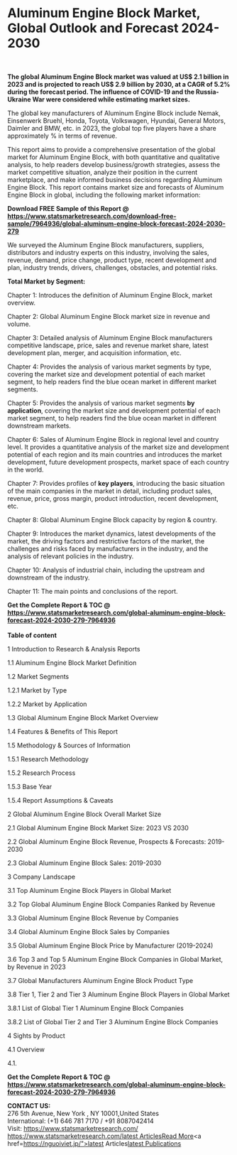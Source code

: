 <h1>Aluminum Engine Block Market, Global Outlook and Forecast 2024-2030</h1><br/><p><strong>The global Aluminum Engine Block market was valued at US$ 2.1 billion in 2023 and is projected to reach US$ 2.9 billion by 2030, at a <strong>CAGR</strong> of 5.2% during the forecast period. The influence of COVID-19 and the Russia-Ukraine War were considered while estimating market sizes.</strong></p><p>The global key manufacturers of Aluminum Engine Block include Nemak, Einsenwerk Bruehl, Honda, Toyota, Volkswagen, Hyundai, General Motors, Daimler and BMW, etc. in 2023, the global top five players have a share approximately % in terms of revenue.</p><p>This report aims to provide a comprehensive presentation of the global market for Aluminum Engine Block, with both quantitative and qualitative analysis, to help readers develop business/growth strategies, assess the market competitive situation, analyze their position in the current marketplace, and make informed business decisions regarding Aluminum Engine Block. This report contains market size and forecasts of Aluminum Engine Block in global, including the following market information:</p><p><strong>Download FREE Sample of this Report @ <a href="https://www.statsmarketresearch.com/download-free-sample/7964936/global-aluminum-engine-block-forecast-2024-2030-279">https://www.statsmarketresearch.com/download-free-sample/7964936/global-aluminum-engine-block-forecast-2024-2030-279</a></strong></p><p>We surveyed the Aluminum Engine Block manufacturers, suppliers, distributors and industry experts on this industry, involving the sales, revenue, demand, price change, product type, recent development and plan, industry trends, drivers, challenges, obstacles, and potential risks.</p><p><strong>Total Market by Segment:</strong></p><p>Chapter 1: Introduces the definition of Aluminum Engine Block, market overview.</p><p>Chapter 2: Global Aluminum Engine Block market size in revenue and volume.</p><p>Chapter 3: Detailed analysis of Aluminum Engine Block manufacturers competitive landscape, price, sales and revenue market share, latest development plan, merger, and acquisition information, etc.</p><p>Chapter 4: Provides the analysis of various market segments by type, covering the market size and development potential of each market segment, to help readers find the blue ocean market in different market segments.</p><p>Chapter 5: Provides the analysis of various market segments <strong>by application</strong>, covering the market size and development potential of each market segment, to help readers find the blue ocean market in different downstream markets.</p><p>Chapter 6: Sales of Aluminum Engine Block in regional level and country level. It provides a quantitative analysis of the market size and development potential of each region and its main countries and introduces the market development, future development prospects, market space of each country in the world.</p><p>Chapter 7: Provides profiles of <strong>key players</strong>, introducing the basic situation of the main companies in the market in detail, including product sales, revenue, price, gross margin, product introduction, recent development, etc.</p><p>Chapter 8: Global Aluminum Engine Block capacity by region & country.</p><p>Chapter 9: Introduces the market dynamics, latest developments of the market, the driving factors and restrictive factors of the market, the challenges and risks faced by manufacturers in the industry, and the analysis of relevant policies in the industry.</p><p>Chapter 10: Analysis of industrial chain, including the upstream and downstream of the industry.</p><p>Chapter 11: The main points and conclusions of the report.</p><div><b>Get the Complete Report & TOC @ <a href="https://www.statsmarketresearch.com/global-aluminum-engine-block-forecast-2024-2030-279-7964936">https://www.statsmarketresearch.com/global-aluminum-engine-block-forecast-2024-2030-279-7964936</a></b></div><br><b>Table of content</b><p>1 Introduction to Research & Analysis Reports<br />
 
  1.1 Aluminum Engine Block Market Definition<br />
 
  1.2 Market Segments<br />
 
  1.2.1 Market by Type<br />
 
  1.2.2 Market by Application<br />
 
  1.3 Global Aluminum Engine Block Market Overview<br />
 
  1.4 Features & Benefits of This Report<br />
 
  1.5 Methodology & Sources of Information<br />
 
  1.5.1 Research Methodology<br />
 
  1.5.2 Research Process<br />
 
  1.5.3 Base Year<br />
 
  1.5.4 Report Assumptions & Caveats<br />
 
 2 Global Aluminum Engine Block Overall Market Size<br />
 
  2.1 Global Aluminum Engine Block Market Size: 2023 VS 2030<br />
 
  2.2 Global Aluminum Engine Block Revenue, Prospects & Forecasts: 2019-2030<br />
 
  2.3 Global Aluminum Engine Block Sales: 2019-2030<br />
 
 3 Company Landscape<br />
 
  3.1 Top Aluminum Engine Block Players in Global Market<br />
 
  3.2 Top Global Aluminum Engine Block Companies Ranked by Revenue<br />
 
  3.3 Global Aluminum Engine Block Revenue by Companies<br />
 
  3.4 Global Aluminum Engine Block Sales by Companies<br />
 
  3.5 Global Aluminum Engine Block Price by Manufacturer (2019-2024)<br />
 
  3.6 Top 3 and Top 5 Aluminum Engine Block Companies in Global Market, by Revenue in 2023<br />
 
  3.7 Global Manufacturers Aluminum Engine Block Product Type<br />
 
  3.8 Tier 1, Tier 2 and Tier 3 Aluminum Engine Block Players in Global Market<br />
 
  3.8.1 List of Global Tier 1 Aluminum Engine Block Companies<br />
 
  3.8.2 List of Global Tier 2 and Tier 3 Aluminum Engine Block Companies<br />
 
 4 Sights by Product<br />
 
  4.1 Overview<br />
 
  4.1.<br><div><b>Get the Complete Report & TOC @ <a href="https://www.statsmarketresearch.com/global-aluminum-engine-block-forecast-2024-2030-279-7964936">https://www.statsmarketresearch.com/global-aluminum-engine-block-forecast-2024-2030-279-7964936</a></b></div></p> <b>CONTACT US:</b><br>276 5th Avenue, New York , NY 10001,United States<br>International: (+1) 646 781 7170 / +91 8087042414<br>Visit: <a href="https://www.statsmarketresearch.com/">https://www.statsmarketresearch.com/</a><br><a href="https://gyeongbokgung.com">https://www.statsmarketresearch.com/</a><a href="https://hallyeomaritime.com">latest Articles</a><a href="https://jingwansa.com">Read More</a><a href=https://nguoiviet.jp/">latest Articles</a><a href="https://www.intelmarketresearch.com/">latest Publications</a>